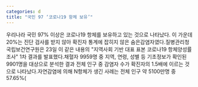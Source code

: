 ```yaml
---
categories: d
title: "국민 97 ‘코로나19 항체 보유’"
---
```

우리나라 국민 97% 이상은 코로나19 항체를 보유하고 있는 것으로 나타났다. 이 가운데 20%는 진단 검사를 받지 않아 확진자 통계에 잡히지 않은 숨은감염자였다.질병관리청 국립보건연구원은 23일 이 같은 내용의 "지역사회 기반 대표 표본 코로나19 항체양성률 조사" 1차 결과를 발표했다.채혈자 9959명 중 지역, 연령, 성별 등 기초정보가 확인된 9901명을 대상으로 분석한 결과 전체 인구 중 감염자 수가 확진자의 1.5배에 이르는 것으로 나타났다.자연감염에 의해 N항체가 생긴 사례는 전체 인구 약 5100만명 중 57.65%(